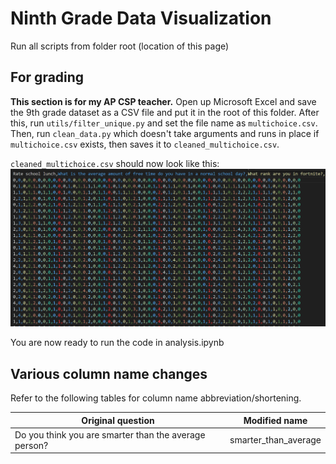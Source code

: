 # Ninth Grade Data Visualization

Run all scripts from folder root (location of this page)

## For grading

**This section is for my AP CSP teacher.**
Open up Microsoft Excel and save the 9th grade dataset as a CSV file and put it in the root of this folder.
After this, run `utils/filter_unique.py` and set the file name as `multichoice.csv`. Then, run `clean_data.py` which doesn't take arguments and runs in place if `multichoice.csv` exists, then saves it to `cleaned_multichoice.csv`.

`cleaned_multichoice.csv` should now look like this:
![Cleaned multichoice data](multichoice_preview.png)

You are now ready to run the code in analysis.ipynb

## Various column name changes

Refer to the following tables for column name abbreviation/shortening.

| Original question                                     | Modified name        |
| ----------------------------------------------------- | -------------------- |
| Do you think you are smarter than the average person? | smarter_than_average |
